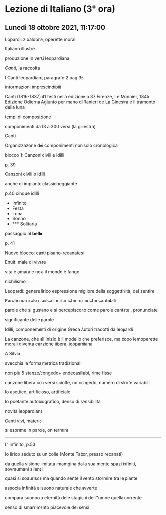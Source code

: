 # Lezione di Italiano (3° ora) 
## Lunedì 18 ottobre 2021, 11:17:00

Lopardi: zibaldone, operette morali

Italiano illustre

produzione in versi leopardiana


_Canti_, la raccolta

I Canti leopardiani, paragrafo 2 pag 36

Informazioni imprescindibili


Canti (1816-1837)
41 testi nella edizione
p.37 Firenze, Le Monnier, 1845
Edizione Odierna
Agiunto per mano di Ranieri de La Ginestra e il tramonto della luna 

tempi di composizione

componimenti da 13 a 300 versi (la ginestra)


Canti



Organizzazone dei componimenti non solo cronologica


blocco 1: Canzoni civili e idilli


p. 39

Canzoni civili o idilli

anche di impianto classicheggiante


p.40 cinque idilli
* Infinito
* Festa
* Luna
* Sonno
* *** Solitaria


passaggio al **bello**


p. 41

Nuovo blocco: canti pisano-recanatesi


Enuit: male di vivere

vita è amara e noia
il mondo è fango


nichilismo

Leopardi: genere lirico espressione migliore della soggettività, del sentire


Parole non solo musicali e ritmiche ma anche cantabili


parole che si gustano e si percepiscono come parole cantate , pronunciate

significante delle parole


Idilli, componementi di origine Greca
Autori tradotti da leopardi


La canzone, che all'inizio è il modello che preferisce, ma dopo lemoperette morali diventa canzione libera, leopardiana


A Silvia


svecchia la forma metrica tradizionali

non più 5 stanze/congedo+ endecasillabi, rime fisse

canzone libera con versi sciolte, no congedo, numero di strofe variabili

Io asettico, artificioso, artificiale

Io poetante autobiografico, denso di sensibilità

novità leopardiana

Canti vivi, materici

si esprime in parole, on termini



---

L' infinito, p.53

Io lirico seduto su un colle (Monte Tabor, presso recanati)

da quella visione limitata imamgina dalla sua mente spazi infiniti, sovraumani silenzi

quasi si soaurisce
ma quando sente il vento stormire tra le piante

associa infinità al suono naturale che avverte

compara suonoo a eternità dele stagioni dell''umoe quella corrente

senso di smarrimento piacevole dei sensi
<!--stackedit_data:
eyJoaXN0b3J5IjpbMjAxODEwNzc2MF19
-->